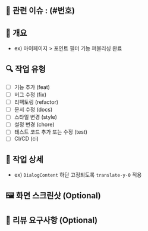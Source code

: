 ## 🔗 관련 이슈 : (#번호)

## 📌 개요
<!-- 이 PR에서 어떤 작업을 했는지 간단하게 요약해주세요. -->
- ex) 마이페이지 > 포인트 필터 기능 퍼블리싱 완료

## 🔍 작업 유형
- [ ] 기능 추가 (feat)
- [ ] 버그 수정 (fix)
- [ ] 리팩토링 (refactor)
- [ ] 문서 수정 (docs)
- [ ] 스타일 변경 (style)
- [ ] 설정 변경 (chore)
- [ ] 테스트 코드 추가 또는 수정 (test)
- [ ] CI/CD (ci)

## 🧩 작업 상세
<!-- 작업한 내용을 상세히 설명해주세요. 왜 이런 구현을 했는지도 적어주세요. -->
- ex) `DialogContent` 하단 고정되도록 `translate-y-0` 적용

## 🖼️ 화면 스크린샷 (Optional)
<!-- UI 변경 사항이 있을 경우 스크린샷 첨부해주세요. -->

## 💬 리뷰 요구사항 (Optional)
<!-- 리뷰어가 특별히 봐주었으면 하는 부분을 작성해주세요. -->

